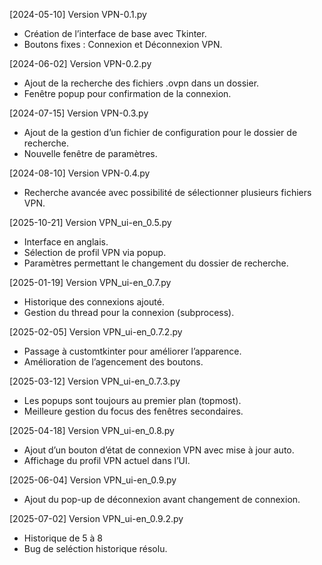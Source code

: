 [2024-05-10] Version VPN-0.1.py
- Création de l’interface de base avec Tkinter.
- Boutons fixes : Connexion et Déconnexion VPN.

[2024-06-02] Version VPN-0.2.py
- Ajout de la recherche des fichiers .ovpn dans un dossier.
- Fenêtre popup pour confirmation de la connexion.

[2024-07-15] Version VPN-0.3.py
- Ajout de la gestion d’un fichier de configuration pour le dossier de recherche.
- Nouvelle fenêtre de paramètres.

[2024-08-10] Version VPN-0.4.py
- Recherche avancée avec possibilité de sélectionner plusieurs fichiers VPN.

[2025-10-21] Version VPN_ui-en_0.5.py
- Interface en anglais.
- Sélection de profil VPN via popup.
- Paramètres permettant le changement du dossier de recherche.

[2025-01-19] Version VPN_ui-en_0.7.py
- Historique des connexions ajouté.
- Gestion du thread pour la connexion (subprocess).

[2025-02-05] Version VPN_ui-en_0.7.2.py
- Passage à customtkinter pour améliorer l’apparence.
- Amélioration de l’agencement des boutons.

[2025-03-12] Version VPN_ui-en_0.7.3.py
- Les popups sont toujours au premier plan (topmost).
- Meilleure gestion du focus des fenêtres secondaires.

[2025-04-18] Version VPN_ui-en_0.8.py
- Ajout d’un bouton d’état de connexion VPN avec mise à jour auto.
- Affichage du profil VPN actuel dans l’UI.

[2025-06-04] Version VPN_ui-en_0.9.py
- Ajout du pop-up de déconnexion avant changement de connexion.

[2025-07-02] Version VPN_ui-en_0.9.2.py
- Historique de 5 à 8
- Bug de seléction historique résolu. 

